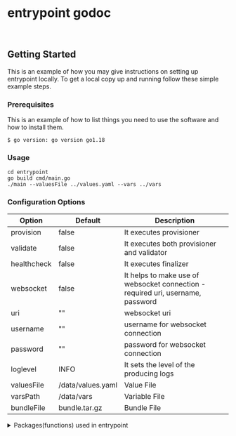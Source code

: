 # entrypoint godoc


<!-- PROJECT LOGO -->
<br />




## Getting Started

This is an example of how you may give instructions on setting up entrypoint locally.
To get a local copy up and running follow these simple example steps.

### Prerequisites

This is an example of how to list things you need to use the software and how to install them.

```
$ go version: go version go1.18
```

### Usage
  ```
  cd entrypoint
  go build cmd/main.go
  ./main --valuesFile ../values.yaml --vars ../vars
```

### Configuration Options

|  Option | Default  | Description |
|---|---|---|
| provision | false  | It executes provisioner  |   
| validate  | false |  It executes both provisioner and validator |   
| healthcheck  | false  | It executes finalizer  |   
| websocket  | false  | It helps to make use of websocket connection - required uri, username, password  |   
| uri  | ""  | websocket uri  |   
| username  | ""  | username for websocket connection  |   
| password  | ""  | password for websocket connection  |   
| loglevel  | INFO  | It sets the level of the producing logs  |   
| valuesFile  | /data/values.yaml  | Value File  |   
| varsPath  | /data/vars  | Variable File  |   
| bundleFile  | bundle.tar.gz  | Bundle File  |   


<!-- TABLE OF CONTENTS -->
<details>
  <summary>Packages(functions) used in entrypoint</summary>
  <ol>
    <li>
      <a href="/entrypoint/pkg/command/Command.go">Command</a>
    </li>
    <li>
      <a href="/entrypoint/pkg/flag/Flag.go">Flag</a>
    </li>
    <li><a href="/entrypoint/pkg/flow/Flow.go">Flow</a></li>
    <li><a href="/entrypoint/pkg/helper/Helper.go">Helper</a></li>
    <li><a href="/entrypoint/pkg/klopac/Klopac.go">Klopac</a></li>
    <li><a href="/entrypoint/pkg/option/Options.go">Options</a></li>
    <li><a href="/entrypoint/pkg/shell/Shell.go">Shell</a></li>
    <li><a href="/entrypoint/pkg/websocket/WebSocket.go">Websocket</a></li>
  </ol>
</details>